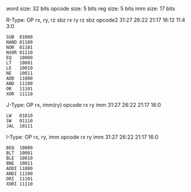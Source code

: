 word size: 32 bits
opcode size: 5 bits
reg size: 5 bits
imm size: 17 bits

R-Type:
	OP rx, ry, rz
	sbz    rx    ry    rz    sbz  opcode2
	31:27  26:22 21:17 16:12 11:4 3:0

	SUB  01000
    NAND 01100
    NOR  01101
    NXOR 01110
    EQ   10000
    LT   10001
    LE   10010
    NE   10011
    ADD  11000
    AND  11100
    OR   11101
    XOR  11110

J-Type:
	OP rx, imm(ry)
	opcode rx    ry    imm
	31:27  26:22 21:17 16:0
    
    LW   01010
    SW   01110
    JAL  10111

I-Type:
	OP rx, ry, imm
	opcode rx    ry    imm
	31:27  26:22 21:17 16:0

	BEQ  10000
    BLT  10001
    BLE  10010
    BNE  10011
    ADDI 11000
    ANDI 11100
    ORI  11101
    XORI 11110

